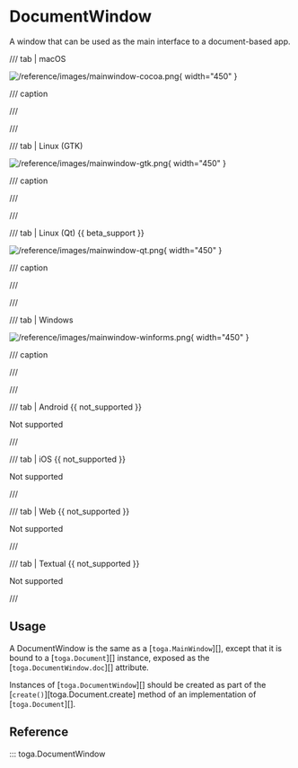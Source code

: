 # DocumentWindow

A window that can be used as the main interface to a document-based app.

/// tab | macOS

![/reference/images/mainwindow-cocoa.png](/reference/images/mainwindow-cocoa.png){ width="450" }

/// caption

///

<!-- TODO: Update alt text -->

///

/// tab | Linux (GTK)

![/reference/images/mainwindow-gtk.png](/reference/images/mainwindow-gtk.png){ width="450" }

/// caption

///

<!-- TODO: Update alt text -->

///

/// tab | Linux (Qt) {{ beta_support }}

![/reference/images/mainwindow-qt.png](/reference/images/mainwindow-qt.png){ width="450" }

/// caption

///

<!-- TODO: Update alt text -->

///

/// tab | Windows

![/reference/images/mainwindow-winforms.png](/reference/images/mainwindow-winforms.png){ width="450" }

/// caption

///

<!-- TODO: Update alt text -->

///

/// tab | Android {{ not_supported }}

Not supported

///

/// tab | iOS {{ not_supported }}

Not supported

///

/// tab | Web {{ not_supported }}

Not supported

///

/// tab | Textual {{ not_supported }}

Not supported

///

## Usage

A DocumentWindow is the same as a [`toga.MainWindow`][], except that it is bound to a [`toga.Document`][] instance, exposed as the [`toga.DocumentWindow.doc`][] attribute.

Instances of [`toga.DocumentWindow`][] should be created as part of the [`create()`][toga.Document.create] method of an implementation of [`toga.Document`][].

## Reference

::: toga.DocumentWindow
